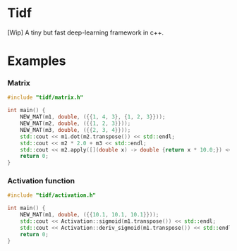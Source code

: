 # Tidf
[Wip] A tiny but fast deep-learning framework in c++.  

# Examples

### Matrix
```cpp
#include "tidf/matrix.h"

int main() {
    NEW_MAT(m1, double, ({{1, 4, 3}, {1, 2, 3}}));
    NEW_MAT(m2, double, ({{1, 2, 3}}));
    NEW_MAT(m3, double, ({{2, 3, 4}}));
    std::cout << m1.dot(m2.transpose()) << std::endl;
    std::cout << m2 * 2.0 + m3 << std::endl;
    std::cout << m2.apply([](double x) -> double {return x * 10.0;}) << std::endl;
    return 0;
}
```

### Activation function
```cpp
#include "tidf/activation.h"

int main() {
    NEW_MAT(m1, double, ({{10.1, 10.1, 10.1}}));
    std::cout << Activation::sigmoid(m1.transpose()) << std::endl;
    std::cout << Activation::deriv_sigmoid(m1.transpose()) << std::endl;
    return 0;
}
```